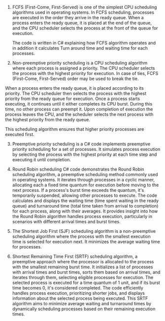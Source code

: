 1) FCFS (First-Come, First-Served) is one of the simplest CPU scheduling algorithms used in operating systems. 
  In FCFS scheduling, processes are executed in the order they arrive in the ready queue. 
  When a process enters the ready queue, it is placed at the end of the queue, and the CPU scheduler selects the process at the front of the queue for execution.
  
   The code is written in C# explaining how FCFS algorithm operates and in addition it calculates Turn around time and waiting time for each processes.
  

2) Non-preemptive priority scheduling is a CPU scheduling algorithm where each process is assigned a priority. 
  The CPU scheduler selects the process with the highest priority for execution. In case of ties, FCFS (First-Come, First-Served) order may be used to break the tie.
  
  When a process enters the ready queue, it is placed according to its priority. The CPU scheduler then selects the process with 
  the highest priority from the ready queue for execution. Once a process starts executing, it continues until it either completes its CPU burst. 
  During this time, no other process can preempt it.
  Upon completion of execution the process leaves the CPU, and the scheduler selects the next process with the highest priority from the ready queue.
  
  This scheduling algorithm ensures that higher priority processes are executed first.

3) Preemptive priority scheduling is a C# code implements preemptive priority scheduling for a set of processes. It simulates process execution by selecting the process with the       highest priority at each time step and executing it until completion.

4) Round Robin scheduling C# code demonstrates the Round Robin scheduling algorithm, a preemptive scheduling method commonly used in operating systems. It iterates through processes in a cyclic manner, allocating each a fixed time quantum for execution before moving to the next process. If a process's burst time exceeds the quantum, it's temporarily suspended, allowing other processes to execute. The code calculates and displays the waiting time (time spent waiting in the ready queue) and turnaround time (total time taken from arrival to completion) for each process, along with their averages. It provides insight into how the Round Robin algorithm handles process execution, particularly in scenarios with different arrival times and burst times.

5) The Shortest Job First (SJF) scheduling algorithm is a non-preemptive scheduling algorithm where the process with the smallest execution time is selected for execution next. It minimizes the average waiting time for processes.

6) Shortest Remaining Time First (SRTF) scheduling algorithm, a preemptive approach where the processor is allocated to the process with the smallest remaining burst time. It initializes a list of processes with arrival times and burst times, sorts them based on arrival times, and iterates through them, selecting eligible processes for execution. The selected process is executed for a time quantum of 1 unit, and if its burst time becomes 0, it's considered completed. The code efficiently handles process execution, prioritizing shorter jobs, and displays information about the selected process being executed. This SRTF algorithm aims to minimize average waiting and turnaround times by dynamically scheduling processes based on their remaining execution times.
